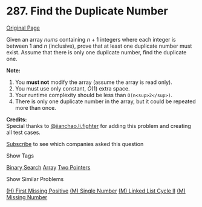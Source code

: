 # 287. Find the Duplicate Number

[Original Page](https://leetcode.com/problems/find-the-duplicate-number/)

Given an array _nums_ containing _n_ + 1 integers where each integer is between 1 and _n_ (inclusive), prove that at least one duplicate number must exist. Assume that there is only one duplicate number, find the duplicate one.

**Note:**  

1.  You **must not** modify the array (assume the array is read only).
2.  You must use only constant, _O_(1) extra space.
3.  Your runtime complexity should be less than `O(n<sup>2</sup>)`.
4.  There is only one duplicate number in the array, but it could be repeated more than once.

**Credits:**  
Special thanks to [@jianchao.li.fighter](https://leetcode.com/discuss/user/jianchao.li.fighter) for adding this problem and creating all test cases.

<div>

[Subscribe](/subscribe/) to see which companies asked this question

</div>

<div>

<div id="tags" class="btn btn-xs btn-warning">Show Tags</div>

<span class="hidebutton">[Binary Search](/tag/binary-search/) [Array](/tag/array/) [Two Pointers](/tag/two-pointers/)</span></div>

<div>

<div id="similar" class="btn btn-xs btn-warning">Show Similar Problems</div>

<span class="hidebutton">[(H) First Missing Positive](/problems/first-missing-positive/) [(M) Single Number](/problems/single-number/) [(M) Linked List Cycle II](/problems/linked-list-cycle-ii/) [(M) Missing Number](/problems/missing-number/)</span></div>